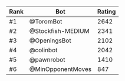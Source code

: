 Rank|Bot|Rating
---|---|---
#1|@ToromBot|2642
#2|@Stockfish-MEDIUM|2341
#3|@OpeningsBot|2102
#4|@colinbot|2042
#5|@pawnrobot|1410
#6|@MinOpponentMoves|847
